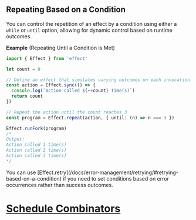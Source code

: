 ## Repeating Based on a Condition

You can control the repetition of an effect by a condition using either a `while` or `until` option, allowing for dynamic control based on runtime outcomes.

**Example** (Repeating Until a Condition is Met)

```ts twoslash
import { Effect } from 'effect'

let count = 0

// Define an effect that simulates varying outcomes on each invocation
const action = Effect.sync(() => {
  console.log(`Action called ${++count} time(s)`)
  return count
})

// Repeat the action until the count reaches 3
const program = Effect.repeat(action, { until: (n) => n === 3 })

Effect.runFork(program)
/*
Output:
Action called 1 time(s)
Action called 2 time(s)
Action called 3 time(s)
*/
```

<Aside type="tip" title="Retrying on Errors">
  You can use
  [Effect.retry](/docs/error-management/retrying/#retrying-based-on-a-condition)
  if you need to set conditions based on error occurrences rather than
  success outcomes.
</Aside>

# [Schedule Combinators](https://effect.website/docs/scheduling/schedule-combinators/)
